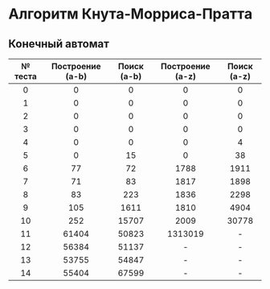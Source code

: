 # Алгоритм Кнута-Морриса-Пратта

## Конечный автомат

| № теста | Построение (a-b) | Поиск (a-b) | Построение (a-z) | Поиск (a-z) |
| :-----: | :--------------: | :---------: | :--------------: | :---------: |
|    0    |        0         |      0      |        0         |      0      |
|    1    |        0         |      0      |        0         |      0      |
|    2    |        0         |      0      |        0         |      0      |
|    3    |        0         |      0      |        0         |      0      |
|    4    |        0         |      0      |        0         |      4      |
|    5    |        0         |     15      |        0         |     38      |
|    6    |        77        |     72      |       1788       |    1911     |
|    7    |        71        |     83      |       1817       |    1898     |
|    8    |        83        |     223     |       1836       |    2298     |
|    9    |       105        |    1611     |       1810       |    4904     |
|   10    |       252        |    15707    |       2009       |    30778    |
|   11    |      61404       |    50823    |     1313019      |      -      |
|   12    |      56384       |    51137    |        -         |      -      |
|   13    |      53755       |    54847    |        -         |      -      |
|   14    |      55404       |    67599    |        -         |      -      |
